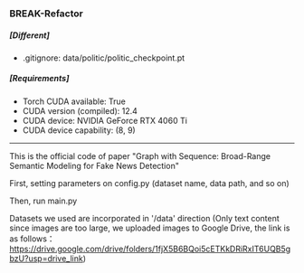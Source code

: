 ### BREAK-Refactor

##### [Different]
- .gitignore: data/politic/politic_checkpoint.pt

##### [Requirements]
- Torch CUDA available: True
- CUDA version (compiled): 12.4
- CUDA device: NVIDIA GeForce RTX 4060 Ti
- CUDA device capability: (8, 9)

_________________________________________________________________________

This is the official code of paper "Graph with Sequence: Broad-Range Semantic Modeling for Fake News Detection"

First, setting parameters on config.py (dataset name, data path, and so on)

Then, run main.py

Datasets we used are incorporated in '/data' direction (Only text content since images are too large, we uploaded images to Google Drive, the link is as follows：https://drive.google.com/drive/folders/1fjX5B6BQoi5cETKkDRiRxIT6UQB5gbzU?usp=drive_link)
